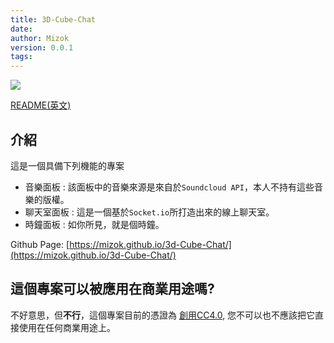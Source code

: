 ```yaml
---
title: 3D-Cube-Chat
date: 
author: Mizok
version: 0.0.1
tags: 
---
```


![](https://i.imgur.com/IlGZNOp.gif)

[README(英文)](https://github.com/mizok/3d-cube-chat/blob/main/README.md)

## 介紹

這是一個具備下列機能的專案

- 音樂面板 : 該面板中的音樂來源是來自於`Soundcloud API`，本人不持有這些音樂的版權。
- 聊天室面板 : 這是一個基於`Socket.io`所打造出來的線上聊天室。
- 時鐘面板 : 如你所見，就是個時鐘。

Github Page: [https://mizok.github.io/3d-Cube-Chat/](https://mizok.github.io/3d-Cube-Chat/)

## 這個專案可以被應用在商業用途嗎?

不好意思，但**不行**，這個專案目前的憑證為 [創用CC4.0](https://creativecommons.org/licenses/by-nc-sa/4.0/), 您不可以也不應該把它直接使用在任何商業用途上。